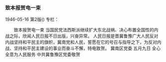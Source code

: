 ### 致本报贺电一束

1946-05-16
第2版()
专栏：

　　致本报贺电一束
    当国民党法西斯派继续扩大东北战祸、决心布置全国性的内战之际，欣闻人民日报不日出版，兴奋异常。
    人民日报是晋冀鲁豫广大人民反对内战坚持和平民主的旗帜，冀南党和人民，誓愿在它的号召与指导之下，为反对内战、坚持和平民主建设的事业而奋斗不懈，特电致贺。
                                          冀南区党委  五月九日
    全心全意为人民服务
                                          中共冀鲁豫区党委敬贺
